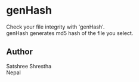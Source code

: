 # genHash

Check your file integrity with 'genHash'.   
genHash generates md5 hash of the file you select.  

## Author
Satshree Shrestha  
Nepal
